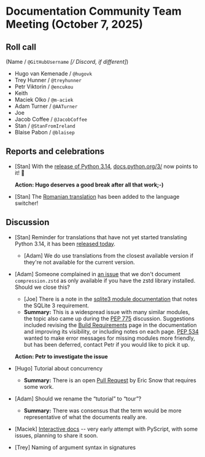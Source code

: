 # Documentation Community Team Meeting (October 7, 2025)

## Roll call

(Name / `@GitHubUsername` *[/ Discord, if different]*)

- Hugo van Kemenade / `@hugovk`
- Trey Hunner / `@treyhunner`
- Petr Viktorin / `@encukou`
- Keith
- Maciek Olko / `@m-aciek`
- Adam Turner / `@AATurner`
- Joe
- Jacob Coffee / `@JacobCoffee`
- Stan / `@StanFromIreland`
- Blaise Pabon / `@blaisep`


## Reports and celebrations

- [Stan] With the [release of Python 3.14](https://discuss.python.org/t/104210/>),
  [docs.python.org/3/](https://docs.python.org/3/) now points to it! 🥧

  **Action: Hugo deserves a good break after all that work;-)**

- [Stan] The [Romanian translation](https://docs.python.org/ro/3.14/) has been
  added to the language switcher!


## Discussion

- [Stan] Reminder for translations that have not yet started translating
  Python 3.14, it has been [released today](https://discuss.python.org/t/104210/).
  - [Adam] We do use translations from the closest available version if they're
    not available for the current version.

- [Adam] Someone complained in [an issue](https://github.com/python/cpython/issues/139707)
  that we don't document `compression.zstd` as only available if you have the
  zstd library installed. Should we close this?
  - [Joe] There is a note in the [sqlite3 module documentation](https://docs.python.org/3/library/sqlite3.html)
    that notes the SQLite 3 requirement.
  - **Summary:** This is a widespread issue with many similar modules, the topic
    also came up during the [PEP 775](https://peps.python.org/pep-0775/) discussion.
    Suggestions included revising the [Build Requirements](https://docs.python.org/3/using/configure.html#build-requirements)
    page in the documentation and improving its visibility, or including notes on
    each page.
    [PEP 534](https://peps.python.org/pep-0534/) wanted to make error
    messages for missing modules more friendly,
    but has been deferred, contact Petr if you would like to pick it up.

  **Action: Petr to investigate the issue**

- [Hugo] Tutorial about concurrency
  - **Summary:** There is an open [Pull Request](https://github.com/python/cpython/pull/123163)
    by Eric Snow that requires some work.

- [Adam] Should we rename the “tutorial” to “tour”?
  - **Summary:** There was consensus that the term would be more representative
  of what the documents really are.

- [Maciek] [Interactive docs](https://discuss.python.org/t/python-console-embedded-in-docs/38477/12)
  -- very early attempt with PyScript, with some issues, planning to share it soon.

- [Trey] Naming of argument syntax in signatures
